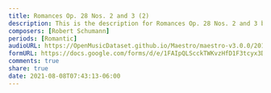 ```yaml
---
title: Romances Op. 28 Nos. 2 and 3 (2)
description: This is the description for Romances Op. 28 Nos. 2 and 3 by Robert Schumann
composers: [Robert Schumann]
periods: [Romantic]
audioURL: https://OpenMusicDataset.github.io/Maestro/maestro-v3.0.0/2011/MIDI-Unprocessed_23_R3_2011_MID--AUDIO_R3-D8_04_Track04_wav.midi
formURL: https://docs.google.com/forms/d/e/1FAIpQLScckTWKvzHfD1F3tcyx3DEhWdTs-64Exx8vs4TCrt5gHj119g/viewform
comments: true
share: true
date: 2021-08-08T07:43:13-06:00
---
```

